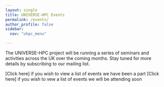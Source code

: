 ```yaml
---
layout: single  
title: UNIVERSE-HPC Events
permalink: /events/
author_profile: false
sidebar:
  nav: "uhpc_menu"

---
```


The UNIVERSE-HPC project will be running a series of seminars and activities across the UK over the coming months. Stay tuned for more details by subscribing to our mailing list.

[Click here] if you wish to view a list of events we have been a part
[Click here] if you wish to vew a list of events we will be attending soon
